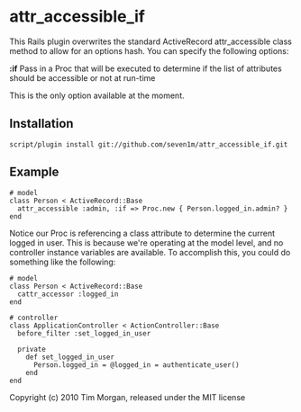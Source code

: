 attr_accessible_if
==================

This Rails plugin overwrites the standard ActiveRecord attr_accessible class method to allow for an options hash. You can specify the following options:

**:if**
Pass in a Proc that will be executed to determine if the list of attributes should be accessible or not at run-time 

This is the only option available at the moment.

Installation
------------

    script/plugin install git://github.com/seven1m/attr_accessible_if.git

Example
-------

    # model
    class Person < ActiveRecord::Base
      attr_accessible :admin, :if => Proc.new { Person.logged_in.admin? }
    end

Notice our Proc is referencing a class attribute to determine the current logged in user. This is because we're operating at the model level, and no controller instance variables are available. To accomplish this, you could do something like the following:

    # model
    class Person < ActiveRecord::Base
      cattr_accessor :logged_in
    end
    
    # controller
    class ApplicationController < ActionController::Base
      before_filter :set_logged_in_user
      
      private
        def set_logged_in_user
          Person.logged_in = @logged_in = authenticate_user()
        end
    end

Copyright (c) 2010 Tim Morgan, released under the MIT license
